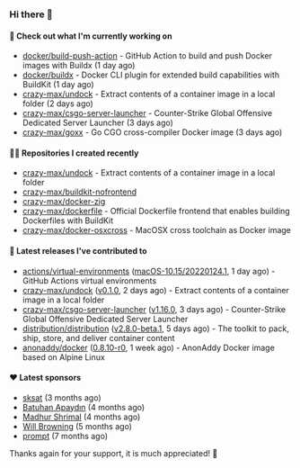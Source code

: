 ### Hi there 👋

#### 👷 Check out what I'm currently working on

- [docker/build-push-action](https://github.com/docker/build-push-action) - GitHub Action to build and push Docker images with Buildx (1 day ago)
- [docker/buildx](https://github.com/docker/buildx) - Docker CLI plugin for extended build capabilities with BuildKit (1 day ago)
- [crazy-max/undock](https://github.com/crazy-max/undock) - Extract contents of a container image in a local folder (2 days ago)
- [crazy-max/csgo-server-launcher](https://github.com/crazy-max/csgo-server-launcher) - Counter-Strike Global Offensive Dedicated Server Launcher (3 days ago)
- [crazy-max/goxx](https://github.com/crazy-max/goxx) - Go CGO cross-compiler Docker image (3 days ago)

#### 👨‍💻 Repositories I created recently

- [crazy-max/undock](https://github.com/crazy-max/undock) - Extract contents of a container image in a local folder
- [crazy-max/buildkit-nofrontend](https://github.com/crazy-max/buildkit-nofrontend)
- [crazy-max/docker-zig](https://github.com/crazy-max/docker-zig)
- [crazy-max/dockerfile](https://github.com/crazy-max/dockerfile) - Official Dockerfile frontend that enables building Dockerfiles with BuildKit
- [crazy-max/docker-osxcross](https://github.com/crazy-max/docker-osxcross) - MacOSX cross toolchain as Docker image

#### 🚀 Latest releases I've contributed to

- [actions/virtual-environments](https://github.com/actions/virtual-environments) ([macOS-10.15/20220124.1](https://github.com/actions/virtual-environments/releases/tag/macOS-10.15%2F20220124.1), 1 day ago) - GitHub Actions virtual environments
- [crazy-max/undock](https://github.com/crazy-max/undock) ([v0.1.0](https://github.com/crazy-max/undock/releases/tag/v0.1.0), 2 days ago) - Extract contents of a container image in a local folder
- [crazy-max/csgo-server-launcher](https://github.com/crazy-max/csgo-server-launcher) ([v1.16.0](https://github.com/crazy-max/csgo-server-launcher/releases/tag/v1.16.0), 3 days ago) - Counter-Strike Global Offensive Dedicated Server Launcher
- [distribution/distribution](https://github.com/distribution/distribution) ([v2.8.0-beta.1](https://github.com/distribution/distribution/releases/tag/v2.8.0-beta.1), 5 days ago) - The toolkit to pack, ship, store, and deliver container content
- [anonaddy/docker](https://github.com/anonaddy/docker) ([0.8.10-r0](https://github.com/anonaddy/docker/releases/tag/0.8.10-r0), 1 week ago) - AnonAddy Docker image based on Alpine Linux

#### ❤️ Latest sponsors
- [sksat](https://github.com/sksat) (3 months ago)
- [Batuhan Apaydın](https://github.com/developer-guy) (4 months ago)
- [Madhur Shrimal](https://github.com/shrimalmadhur) (4 months ago)
- [Will Browning](https://github.com/willbrowningme) (5 months ago)
- [prompt](https://github.com/pr-mpt) (7 months ago)

Thanks again for your support, it is much appreciated! 🙏
